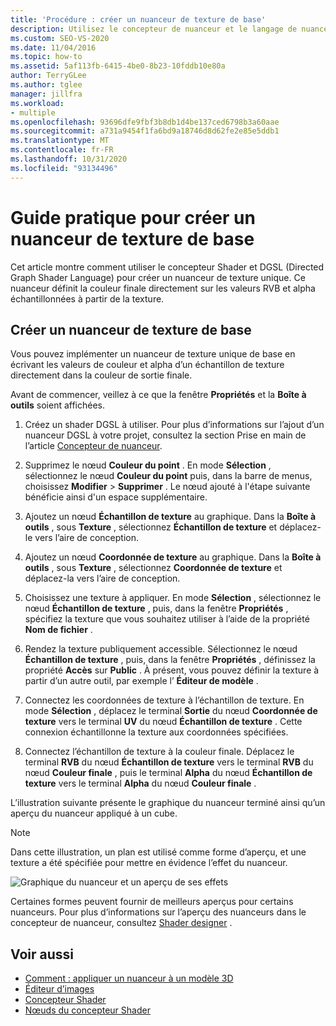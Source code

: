 ```yaml
---
title: 'Procédure : créer un nuanceur de texture de base'
description: Utilisez le concepteur de nuanceur et le langage de nuanceur de graphe orienté pour créer un nuanceur de texture unique qui définit la couleur finale sur les valeurs RVB et alpha de la texture.
ms.custom: SEO-VS-2020
ms.date: 11/04/2016
ms.topic: how-to
ms.assetid: 5af113fb-6415-4be0-8b23-10fddb10e80a
author: TerryGLee
ms.author: tglee
manager: jillfra
ms.workload:
- multiple
ms.openlocfilehash: 93696dfe9fbf3b8db1d4be137ced6798b3a60aae
ms.sourcegitcommit: a731a9454f1fa6bd9a18746d8d62fe2e85e5ddb1
ms.translationtype: MT
ms.contentlocale: fr-FR
ms.lasthandoff: 10/31/2020
ms.locfileid: "93134496"
---
```

# <a name="how-to-create-a-basic-texture-shader"></a>Guide pratique pour créer un nuanceur de texture de base

Cet article montre comment utiliser le concepteur Shader et DGSL (Directed Graph Shader Language) pour créer un nuanceur de texture unique. Ce nuanceur définit la couleur finale directement sur les valeurs RVB et alpha échantillonnées à partir de la texture.

## <a name="create-a-basic-texture-shader"></a>Créer un nuanceur de texture de base

Vous pouvez implémenter un nuanceur de texture unique de base en écrivant les valeurs de couleur et alpha d’un échantillon de texture directement dans la couleur de sortie finale.

Avant de commencer, veillez à ce que la fenêtre **Propriétés** et la **Boîte à outils** soient affichées.

1. Créez un shader DGSL à utiliser. Pour plus d’informations sur l’ajout d’un nuanceur DGSL à votre projet, consultez la section Prise en main de l’article [Concepteur de nuanceur](../designers/shader-designer.md).

2. Supprimez le nœud **Couleur du point** . En mode **Sélection** , sélectionnez le nœud **Couleur du point** puis, dans la barre de menus, choisissez **Modifier** > **Supprimer** . Le nœud ajouté à l'étape suivante bénéficie ainsi d'un espace supplémentaire.

3. Ajoutez un nœud **Échantillon de texture** au graphique. Dans la **Boîte à outils** , sous **Texture** , sélectionnez **Échantillon de texture** et déplacez-le vers l’aire de conception.

4. Ajoutez un nœud **Coordonnée de texture** au graphique. Dans la **Boîte à outils** , sous **Texture** , sélectionnez **Coordonnée de texture** et déplacez-la vers l’aire de conception.

5. Choisissez une texture à appliquer. En mode **Sélection** , sélectionnez le nœud **Échantillon de texture** , puis, dans la fenêtre **Propriétés** , spécifiez la texture que vous souhaitez utiliser à l’aide de la propriété **Nom de fichier** .

6. Rendez la texture publiquement accessible. Sélectionnez le nœud **Échantillon de texture** , puis, dans la fenêtre **Propriétés** , définissez la propriété **Accès** sur **Public** . À présent, vous pouvez définir la texture à partir d’un autre outil, par exemple l’ **Éditeur de modèle** .

7. Connectez les coordonnées de texture à l’échantillon de texture. En mode **Sélection** , déplacez le terminal **Sortie** du nœud **Coordonnée de texture** vers le terminal **UV** du nœud **Échantillon de texture** . Cette connexion échantillonne la texture aux coordonnées spécifiées.

8. Connectez l’échantillon de texture à la couleur finale. Déplacez le terminal **RVB** du nœud **Échantillon de texture** vers le terminal **RVB** du nœud **Couleur finale** , puis le terminal **Alpha** du nœud **Échantillon de texture** vers le terminal **Alpha** du nœud **Couleur finale** .

L’illustration suivante présente le graphique du nuanceur terminé ainsi qu’un aperçu du nuanceur appliqué à un cube.

> [!NOTE]
> Dans cette illustration, un plan est utilisé comme forme d’aperçu, et une texture a été spécifiée pour mettre en évidence l’effet du nuanceur.

![Graphique du nuanceur et un aperçu de ses effets](../designers/media/digit-texture-effect.png)

Certaines formes peuvent fournir de meilleurs aperçus pour certains nuanceurs. Pour plus d’informations sur l’aperçu des nuanceurs dans le concepteur de nuanceur, consultez [Shader designer](../designers/shader-designer.md) .

## <a name="see-also"></a>Voir aussi

- [Comment : appliquer un nuanceur à un modèle 3D](../designers/how-to-apply-a-shader-to-a-3-d-model.md)
- [Éditeur d’images](../designers/image-editor.md)
- [Concepteur Shader](../designers/shader-designer.md)
- [Nœuds du concepteur Shader](../designers/shader-designer-nodes.md)
